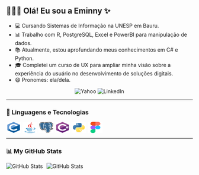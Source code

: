 ## 👩🏾‍💻 Olá! Eu sou a Eminny ✨

- 💻 Cursando Sistemas de Informação na UNESP em Bauru.
- 📊 Trabalho com R, PostgreSQL, Excel e PowerBI para manipulação de dados.
- 📚 Atualmente, estou aprofundando meus conhecimentos em C# e Python.
- 🎓 Completei um curso de UX para ampliar minha visão sobre a experiência do usuário no desenvolvimento de soluções digitais.
- 😄 Pronomes: ela/dela.

<div align="center">
  <img src="https://img.shields.io/badge/Yahoo!-6001D2?style=for-the-badge&logo=Yahoo!&logoColor=white" alt="Yahoo">
  <img src="https://img.shields.io/badge/-LinkedIn-%230077B5?style=for-the-badge&logo=linkedin&logoColor=white" alt="LinkedIn">
</div>

---  

### 🤖 Linguagens e Tecnologias
<div style="display: inline_block">
  <img align="center" alt="Emi-C" height="30" width="40" src="https://raw.githubusercontent.com/devicons/devicon/master/icons/c/c-original.svg">
  <img align="center" alt="Emi-Java" height="30" width="40" src="https://raw.githubusercontent.com/devicons/devicon/master/icons/java/java-original.svg">
  <img align="center" alt="Emi-PostgreSQL" height="30" width="40" src="https://raw.githubusercontent.com/devicons/devicon/master/icons/postgresql/postgresql-original.svg">
  <img align="center" alt="Emi-Csharp" height="30" width="40" src="https://raw.githubusercontent.com/devicons/devicon/master/icons/csharp/csharp-original.svg">
  <img align="center" alt="Emi-Python" height="30" width="40" src="https://raw.githubusercontent.com/devicons/devicon/master/icons/python/python-original.svg">
  <img align="center" alt="Emi-Figma" height="30" width="40" src="https://raw.githubusercontent.com/devicons/devicon/master/icons/figma/figma-original.svg">
</div>

--- 

### 📊 My GitHub Stats

<p>
  <img 
    align="left" 
    alt="GitHub Stats" 
    height="150" 
    style="padding-right: 10px;" 
    src="https://github-readme-stats.vercel.app/api?username=eminnyf&show_icons=true&theme=tokyonight&include_all_commits=true&locale=pt-br" 
  />

<img 
      align="left" 
      alt="GitHub Stats" 
      height="150" 
      src="https://github-readme-stats.vercel.app/api/top-langs/?username=eminnyf&theme=tokyonight&layout=compact&custom_title=Tecnologias&langs_count=9" 
  />

</p>
